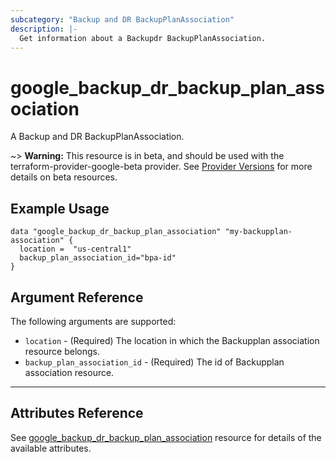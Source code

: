 ```yaml
---
subcategory: "Backup and DR BackupPlanAssociation"
description: |-
  Get information about a Backupdr BackupPlanAssociation.
---
```


# google_backup_dr_backup_plan_association

A Backup and DR BackupPlanAssociation.

~> **Warning:** This resource is in beta, and should be used with the terraform-provider-google-beta provider.
See [Provider Versions](https://terraform.io/docs/providers/google/guides/provider_versions.html) for more details on beta resources.

## Example Usage

```hcl
data "google_backup_dr_backup_plan_association" "my-backupplan-association" {
  location =  "us-central1"
  backup_plan_association_id="bpa-id"
}
```

## Argument Reference

The following arguments are supported:

* `location` - (Required) The location in which the Backupplan association resource belongs.
* `backup_plan_association_id` - (Required) The id of Backupplan association resource.

- - -

## Attributes Reference

See [google_backup_dr_backup_plan_association](https://registry.terraform.io/providers/hashicorp/google/latest/docs/resources/backup_dr_backup_plan_association) resource for details of the available attributes.
